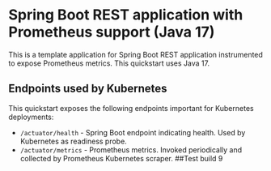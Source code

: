 # Spring Boot REST application with Prometheus support (Java 17)

This is a template application for Spring Boot REST application instrumented to
expose Prometheus metrics. This quickstart uses Java 17.

## Endpoints used by Kubernetes

This quickstart exposes the following endpoints important for Kubernetes deployments:
- `/actuator/health` - Spring Boot endpoint indicating health. Used by Kubernetes as readiness probe.
- `/actuator/metrics` - Prometheus metrics. Invoked periodically and collected by Prometheus Kubernetes scraper.
##Test build 9
